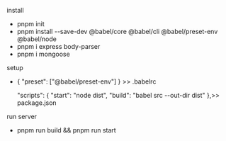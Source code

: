 install

- pnpm init
- pnpm install --save-dev @babel/core @babel/cli @babel/preset-env @babel/node
- pnpm i express body-parser
- pnpm i mongoose

setup

- {
  "preset": ["@babel/preset-env"]
  } >> .babelrc

  "scripts": {
  "start": "node dist",
  "build": "babel src --out-dir dist"
  },>> package.json

run server

- pnpm run build && pnpm run start
